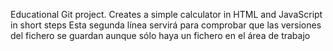 Educational Git project. Creates a simple calculator in HTML and JavaScript in short steps
Esta segunda línea servirá para comprobar que las versiones del fichero se guardan aunque sólo haya un fichero
en el área de trabajo